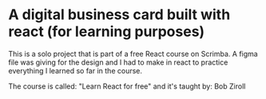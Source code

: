 # A digital business card built with react (for learning purposes) 

This is a solo project that is part of a free React course on Scrimba. A figma file was giving 
for the design and I had to make in react to practice everything I learned so far in the course.

The course is called: "Learn React for free"
and it's taught by: Bob Ziroll
